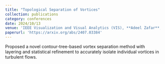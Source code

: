 ```yaml
---
title: "Topological Separation of Vortices"
collection: publications
category: conferences
date: 2024/10/13
venue: 'IEEE Visualization and Visual Analytics (VIS), **Adeel Zafar**, Zahra Poorshayegh, Di Yang, Guoning Chen.'
paperurl: 'https://arxiv.org/abs/2407.03384'
---
```

Proposed a novel contour-tree-based vortex separation method with layering and statistical refinement to accurately isolate individual vortices in turbulent flows.
